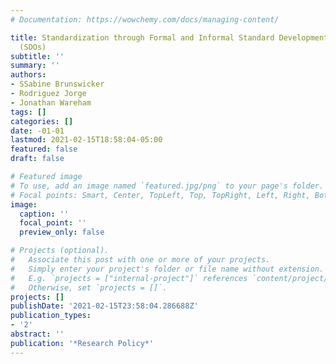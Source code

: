 ```yaml
---
# Documentation: https://wowchemy.com/docs/managing-content/

title: Standardization through Formal and Informal Standard Development Organizations
  (SDOs)
subtitle: ''
summary: ''
authors:
- SSabine Brunswicker
- Rodriguez Jorge
- Jonathan Wareham
tags: []
categories: []
date: -01-01
lastmod: 2021-02-15T18:58:04-05:00
featured: false
draft: false

# Featured image
# To use, add an image named `featured.jpg/png` to your page's folder.
# Focal points: Smart, Center, TopLeft, Top, TopRight, Left, Right, BottomLeft, Bottom, BottomRight.
image:
  caption: ''
  focal_point: ''
  preview_only: false

# Projects (optional).
#   Associate this post with one or more of your projects.
#   Simply enter your project's folder or file name without extension.
#   E.g. `projects = ["internal-project"]` references `content/project/deep-learning/index.md`.
#   Otherwise, set `projects = []`.
projects: []
publishDate: '2021-02-15T23:58:04.286688Z'
publication_types:
- '2'
abstract: ''
publication: '*Research Policy*'
---
```

